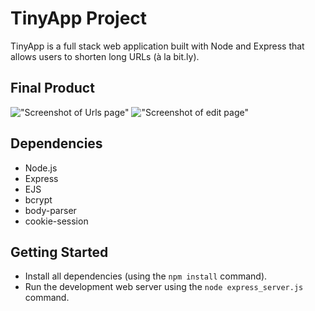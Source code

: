 # TinyApp Project

TinyApp is a full stack web application built with Node and Express that allows users to shorten long URLs (à la bit.ly).

## Final Product

!["Screenshot of Urls page"](https://github.com/pmitchener/tinyapp/tree/master/docs/urlspage.png)
!["Screenshot of edit page"](https://github.com/pmitchener/tinyapp/tree/master/docs/editpage.png)

## Dependencies

- Node.js
- Express
- EJS
- bcrypt
- body-parser
- cookie-session

## Getting Started

- Install all dependencies (using the `npm install` command).
- Run the development web server using the `node express_server.js` command.
